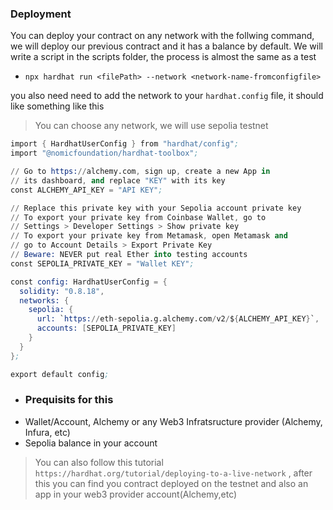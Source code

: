 ### Deployment
You can deploy your contract on any network with the follwing command, we will deploy our previous contract and it has a balance by default.
We will write a script in the scripts folder, the process is almost the same as a test

- `npx hardhat run <filePath> --network <network-name-fromconfigfile>`

you also need need to add the network to your `hardhat.config` file, it should like something like this

>You can choose any network, we will use sepolia testnet

```s
import { HardhatUserConfig } from "hardhat/config";
import "@nomicfoundation/hardhat-toolbox";

// Go to https://alchemy.com, sign up, create a new App in
// its dashboard, and replace "KEY" with its key
const ALCHEMY_API_KEY = "API KEY";

// Replace this private key with your Sepolia account private key
// To export your private key from Coinbase Wallet, go to
// Settings > Developer Settings > Show private key
// To export your private key from Metamask, open Metamask and
// go to Account Details > Export Private Key
// Beware: NEVER put real Ether into testing accounts
const SEPOLIA_PRIVATE_KEY = "Wallet KEY";

const config: HardhatUserConfig = {
  solidity: "0.8.18",
  networks: {
    sepolia: {
      url: `https://eth-sepolia.g.alchemy.com/v2/${ALCHEMY_API_KEY}`,
      accounts: [SEPOLIA_PRIVATE_KEY]
    }
  }
};

export default config;
```

- ### Prequisits for this
- Wallet/Account, Alchemy or any Web3 Infratsructure provider (Alchemy, Infura, etc)
- Sepolia balance in your account

>You can also follow this tutorial `https://hardhat.org/tutorial/deploying-to-a-live-network` , 
after this you can find you contract deployed on the testnet and also an app in your web3 provider account(Alchemy,etc)